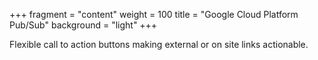 +++
fragment = "content"
weight = 100
title = "Google Cloud Platform‎ Pub/Sub"
background = "light"
+++

Flexible call to action buttons making external or on site links actionable.
